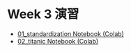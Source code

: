 # Week 3 演習
 
   - [01_standardization Notebook (Colab)](https://colab.research.google.com/drive/10r0sv6jbEhn8sAZWhJ2JLFUFl7jlC-iY?usp=sharing)
   - [02_titanic Notebook (Colab)](https://colab.research.google.com/drive/1m61om0RPhzq7dqK1oSzDGkDKGAjGKToX?usp=sharing)

